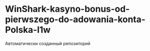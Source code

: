 # WinShark-kasyno-bonus-od-pierwszego-do-adowania-konta-Polska-l1w
Автоматически созданный репозиторий
